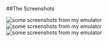 ##The Screenshots

![some screenshots from my emulator](titan-s-app/assets/images/screenshot-1.png)
![some screenshots from my emulator](assets/images/screenshot-2.png)
![some screenshots from my emulator](assets/images/screenshot-3.jpg)
